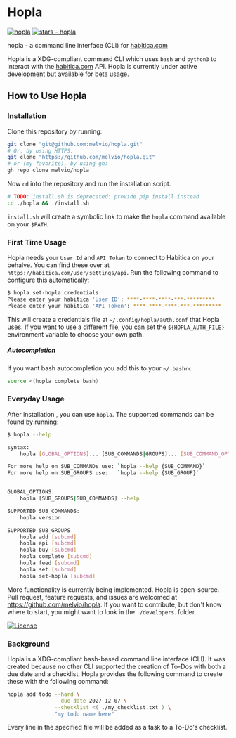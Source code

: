 # Hopla
[![hopla](https://img.shields.io/static/v1?label=melvio&message=hopla&color=blue&logo=github)](https://github.com/melvio/hopla) 
[![stars - hopla](https://img.shields.io/github/stars/melvio/hopla?style=social)](https://github.com/melvio/hopla)      

hopla - a command line interface (CLI) for [habitica.com](https://habitica.com)


Hopla is a XDG-compliant command CLI which uses `bash` and `python3` to interact with the [habitica.com](https://habitica.com) API.
Hopla is currently under active development but available for beta usage. 




## How to Use Hopla
### Installation
Clone this repository by running:
```bash
git clone "git@github.com:melvio/hopla.git"
# Or, by using HTTPS:
git clone "https://github.com/melvio/hopla.git"
# or (my favorite), by using gh:
gh repo clone melvio/hopla
```

Now `cd` into the repository and run the installation script.
```bash
# TODO: install.sh is deprecated: provide pip install instead
cd ./hopla && ./install.sh
```
`install.sh` will create a symbolic link to make the `hopla` command available on your `$PATH`.


### First Time Usage
Hopla needs your `User Id` and `API Token` to connect to Habitica on your behalve.
You can find these over at `https://habitica.com/user/settings/api`.
Run the following command to configure this automatically:

```bash
$ hopla set-hopla credentials
Please enter your habitica 'User ID': ****-****-****-***-*********
Please enter your habitica 'API Token': ****-****-****-***-*********
```

This will create a credentials file at `~/.config/hopla/auth.conf` that
Hopla uses. If you want to use a different file, you can set the `${HOPLA_AUTH_FILE}`
environment variable to choose your own path.

##### Autocompletion
If you want bash autocompletion you add this to your `~/.bashrc`
```bash
source <(hopla complete bash)
```



### Everyday Usage
After installation , you can use `hopla`. 
The supported commands can be found by running:
```bash
$ hopla --help

syntax:
    hopla [GLOBAL_OPTIONS]... [SUB_COMMANDS|GROUPS]... [SUB_COMMAND_OPTIONS]... [PARAMETERS]...

For more help on SUB_COMMANDs use: `hopla --help {SUB_COMMAND}`
For more help on SUB_GROUPS use:   `hopla --help {SUB_GROUP}`


GLOBAL_OPTIONS:
    hopla [SUB_GROUPS|SUB_COMMANDS] --help

SUPPORTED SUB_COMMANDS:
    hopla version

SUPPORTED SUB_GROUPS
    hopla add [subcmd]
    hopla api [subcmd]
    hopla buy [subcmd]
    hopla complete [subcmd]
    hopla feed [subcmd]
    hopla set [subcmd]
    hopla set-hopla [subcmd]
```

More functionality is currently being implemented.
Hopla is open-source. Pull request, feature requests, and issues are welcomed at <https://github.com/melvio/hopla>.
If you want to contribute, but don't know where to start, you might want to look in the `./developers`. folder.

[![License](https://img.shields.io/badge/License-apache--2.0-blue)](#license)




### Background
Hopla is a XDG-compliant bash-based command line interface (CLI).
It was created because no other CLI supported the creation of To-Dos with both a due date and a checklist.
Hopla provides the following command to create these with the following command:

```bash
hopla add todo --hard \
               --due-date 2027-12-07 \
               --checklist <( ./my_checklist.txt ) \
               "my todo name here"
```

Every line in the specified file will be added as a task to a To-Do's checklist.





